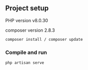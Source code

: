 ## Project setup

PHP version
 v8.0.30

composer version 2.8.3

```sh
composer install / composer update
```
### Compile and run

```sh
php artisan serve
```
